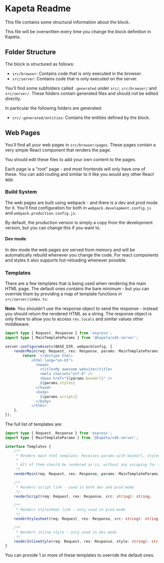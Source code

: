# Kapeta Readme

This file contains some structural information about the block.

This file will be overwritten every time you change the block definition in Kapeta.

## Folder Structure

The block is structured as follows:

* `src/browser`: Contains code that is only executed in the browser.
* `src/server`: Contains code that is only executed on the server.

You'll find some subfolders called `.generated` under `src/`,  `src/browser/` and `src/server/`. 
These folders contain generated files and should not be edited directly.

In particular the following folders are generated:
* `src/.generated/entities`: Contains the entities defined by the block.

## Web Pages
You'll find all your web pages in `src/browser/pages`. These pages contain
a very simple React component that renders the page. 

You should edit these files to add your own content to the pages.

Each page is a "root" page - and most frontends will only have one of these. You can
add routing and similar to it like you would any other React app.

### Build System
The web pages are built using webpack - and there is a dev and prod mode for it.
You'll find configuration for both in `webpack.development.config.js` and `webpack.production.config.js`.

By default, the production version is simply a copy from the development version, but you can change this if you want to.

#### Dev mode
In dev mode the web pages are served from memory and will be automatically rebuild whenever you change the code.
For react components and styles it also supports hot-reloading whenever possible.

### Templates
There are a few templates that is being used when rendering the main HTML page. The default ones
contains the bare minimum - but you can override them by providing a map of template functions in
```src/server/index.ts```:

**Note**: You shouldn't use the response object to send the response - instead you should return the rendered HTML as a string.
The response object is only there to allow you to access ```res.locals``` and similar values other middleware.

```typescript
import type { Request, Response } from 'express';
import type { MainTemplateParams } from '@kapeta/sdk-server';

server.configureAssets(BASE_DIR, webpackConfig, {
    renderMain(req: Request, res: Response, params: MainTemplateParams): string {
        return `<!doctype html>
            <html lang="en-US">
              <head>
                <title>My awesome website</title>
                <meta charset="utf-8" />
                <base href="${params.baseUrl}" />
                ${params.styles}
              </head>
              <body>
                ${params.scripts}
              </body>
            </html>`
    },
});
```

The full list of templates are:
```typescript
import type { Request, Response } from 'express';
import type { MainTemplateParams } from '@kapeta/sdk-server';

interface Templates {
    /**
     * Renders main html template. Receives params with baseUrl, styles and scripts.
     *
     * All of them should be rendered as-is, without any escaping for the renderer to work.
     */
    renderMain(req: Request, res: Response, params: MainTemplateParams): string;

    /**
     * Renders script link - used in both dev and prod mode
     */
    renderScript(req: Request, res: Response, src: string): string;

    /**
     * Renders stylesheet link - only used in prod mode
     */
    renderStylesheet(req: Request, res: Response, src: string): string;

    /**
     * Renders inline style - only used in dev mode
     */
    renderInlineStyle(req: Request, res: Response, style: string): string;
}
```
You can provide 1 or more of these templates to override the default ones.


